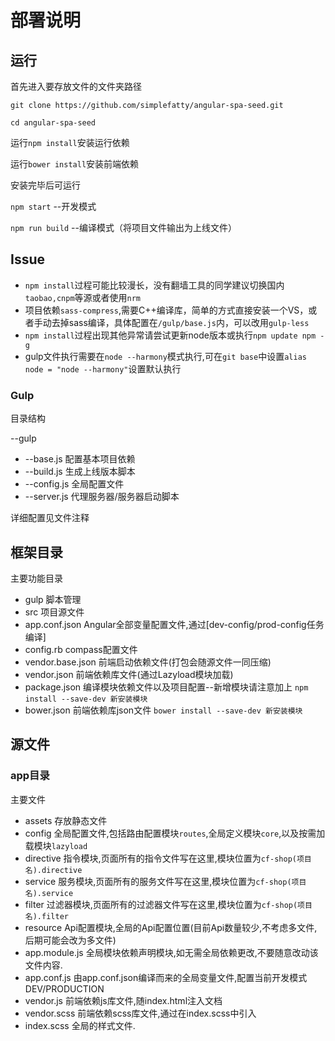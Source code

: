 # 部署说明

## 运行

首先进入要存放文件的文件夹路径

`git clone https://github.com/simplefatty/angular-spa-seed.git`

`cd angular-spa-seed`

运行`npm install`安装运行依赖

运行`bower install`安装前端依赖

安装完毕后可运行

`npm start` --开发模式

`npm run build` --编译模式（将项目文件输出为上线文件）

## Issue

* `npm install`过程可能比较漫长，没有翻墙工具的同学建议切换国内`taobao,cnpm`等源或者使用`nrm`
* 项目依赖`sass-compress`,需要C++编译库，简单的方式直接安装一个VS，或者手动去掉sass编译，具体配置在`/gulp/base.js`内，可以改用`gulp-less`
* `npm install`过程出现其他异常请尝试更新node版本或执行`npm update npm -g`
* gulp文件执行需要在`node --harmony`模式执行,可在`git base`中设置`alias node = "node --harmony"`设置默认执行

### Gulp

目录结构

--gulp

* --base.js    配置基本项目依赖
* --build.js   生成上线版本脚本
* --config.js  全局配置文件
* --server.js  代理服务器/服务器启动脚本

详细配置见文件注释

## 框架目录

主要功能目录

* gulp 脚本管理
* src  项目源文件
* app.conf.json  Angular全部变量配置文件,通过[dev-config/prod-config任务编译]
* config.rb compass配置文件
* vendor.base.json 前端启动依赖文件(打包会随源文件一同压缩)
* vendor.json  前端依赖库文件(通过Lazyload模块加载)
* package.json 编译模块依赖文件以及项目配置--新增模块请注意加上 `npm install --save-dev 新安装模块`
* bower.json 前端依赖库json文件 `bower install --save-dev 新安装模块`

## 源文件

### app目录

主要文件

* assets 存放静态文件
* config 全局配置文件,包括路由配置模块`routes`,全局定义模块`core`,以及按需加载模块`lazyload`
* directive 指令模块,页面所有的指令文件写在这里,模块位置为`cf-shop(项目名).directive`
* service 服务模块,页面所有的服务文件写在这里,模块位置为`cf-shop(项目名).service`
* filter 过滤器模块,页面所有的过滤器文件写在这里,模块位置为`cf-shop(项目名).filter`
* resource Api配置模块,全局的Api配置位置(目前Api数量较少,不考虑多文件,后期可能会改为多文件)
* app.module.js 全局模块依赖声明模块,如无需全局依赖更改,不要随意改动该文件内容.
* app.conf.js 由app.conf.json编译而来的全局变量文件,配置当前开发模式DEV/PRODUCTION
* vendor.js 前端依赖js库文件,随index.html注入文档
* vendor.scss 前端依赖scss库文件,通过在index.scss中引入
* index.scss 全局的样式文件.